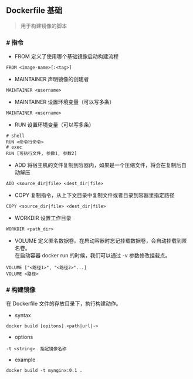 ## Dockerfile 基础
> 用于构建镜像的脚本
### # 指令
- FROM
定义了使用哪个基础镜像启动构建流程
```
FROM <image-name>[:<tag>]
```
- MAINTAINER 
声明镜像的创建者
```
MAINTAINER <username>
```
- MAINTAINER 
设置环境变量（可以写多条）
```
MAINTAINER <username>
```
- RUN
设置环境变量（可以写多条）
```
# shell
RUN <命令行命令>
# exec
RUN [可执行文件, 参数1, 参数2]
```
- ADD 
将宿主机的文件复制到容器内，如果是一个压缩文件，将会在复制后自动解压
```
ADD <source_dir|file> <dest_dir|file>
```
- COPY
复制指令，从上下文目录中复制文件或者目录到容器里指定路径
```
COPY <source_dir|file> <dest_dir|file>
```
- WORKDIR 
设置工作目录
```
WORKDIR <path_dir>
```
- VOLUME
定义匿名数据卷。在启动容器时忘记挂载数据卷，会自动挂载到匿名卷。  
在启动容器 docker run 的时候，我们可以通过 -v 参数修改挂载点。
```
VOLUME ["<路径1>", "<路径2>"...]
VOLUME <路径>
```
### # 构建镜像
在 Dockerfile 文件的存放目录下，执行构建动作。
- syntax
```
docker build [opitons] <path|url|->
```
- options
```
-t <string>  指定镜像名称
```
- example
```
docker build -t mynginx:0.1 .
```